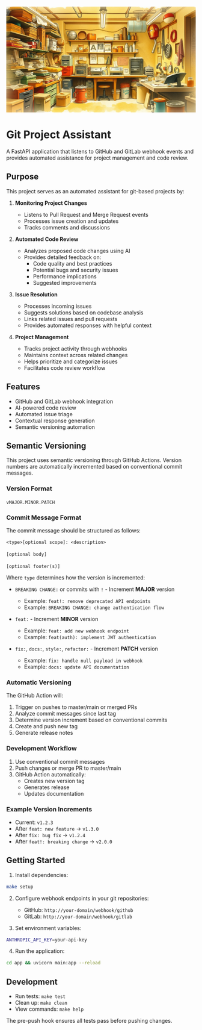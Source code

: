 ![Webhook Application](image.jpg)

# Git Project Assistant

A FastAPI application that listens to GitHub and GitLab webhook events and provides automated assistance for project management and code review.

## Purpose

This project serves as an automated assistant for git-based projects by:

1. **Monitoring Project Changes**
   - Listens to Pull Request and Merge Request events
   - Processes issue creation and updates
   - Tracks comments and discussions

2. **Automated Code Review**
   - Analyzes proposed code changes using AI
   - Provides detailed feedback on:
     - Code quality and best practices
     - Potential bugs and security issues
     - Performance implications
     - Suggested improvements

3. **Issue Resolution**
   - Processes incoming issues
   - Suggests solutions based on codebase analysis
   - Links related issues and pull requests
   - Provides automated responses with helpful context

4. **Project Management**
   - Tracks project activity through webhooks
   - Maintains context across related changes
   - Helps prioritize and categorize issues
   - Facilitates code review workflow

## Features

- GitHub and GitLab webhook integration
- AI-powered code review
- Automated issue triage
- Contextual response generation
- Semantic versioning automation

## Semantic Versioning

This project uses semantic versioning through GitHub Actions. Version numbers are automatically incremented based on conventional commit messages.

### Version Format
`vMAJOR.MINOR.PATCH`

### Commit Message Format
The commit message should be structured as follows:

```
<type>[optional scope]: <description>

[optional body]

[optional footer(s)]
```

Where `type` determines how the version is incremented:

- `BREAKING CHANGE:` or commits with `!` - Increment **MAJOR** version
  - Example: `feat!: remove deprecated API endpoints`
  - Example: `BREAKING CHANGE: change authentication flow`

- `feat:` - Increment **MINOR** version
  - Example: `feat: add new webhook endpoint`
  - Example: `feat(auth): implement JWT authentication`

- `fix:`, `docs:`, `style:`, `refactor:` - Increment **PATCH** version
  - Example: `fix: handle null payload in webhook`
  - Example: `docs: update API documentation`

### Automatic Versioning
The GitHub Action will:
1. Trigger on pushes to master/main or merged PRs
2. Analyze commit messages since last tag
3. Determine version increment based on conventional commits
4. Create and push new tag
5. Generate release notes

### Development Workflow
1. Use conventional commit messages
2. Push changes or merge PR to master/main
3. GitHub Action automatically:
   - Creates new version tag
   - Generates release
   - Updates documentation

### Example Version Increments
- Current: `v1.2.3`
- After `feat: new feature` → `v1.3.0`
- After `fix: bug fix` → `v1.2.4`
- After `feat!: breaking change` → `v2.0.0`

## Getting Started

1. Install dependencies:
```bash
make setup
```

2. Configure webhook endpoints in your git repositories:
   - GitHub: `http://your-domain/webhook/github`
   - GitLab: `http://your-domain/webhook/gitlab`

3. Set environment variables:
```bash
ANTHROPIC_API_KEY=your-api-key
```

4. Run the application:
```bash
cd app && uvicorn main:app --reload
```

## Development

- Run tests: `make test`
- Clean up: `make clean`
- View commands: `make help`

The pre-push hook ensures all tests pass before pushing changes.